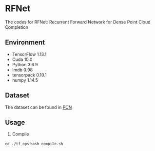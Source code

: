 # RFNet
The codes for RFNet: Recurrent Forward Network for Dense Point Cloud Completion

## Environment
* TensorFlow 1.13.1
* Cuda 10.0
* Python 3.6.9
* lmdb 0.98  
* tensorpack 0.10.1
* numpy 1.14.5

## Dataset
The dataset can be found in [PCN](https://github.com/wentaoyuan/pcn)

## Usage

1. Compile

`cd ./tf_ops`
`bash compile.sh`
